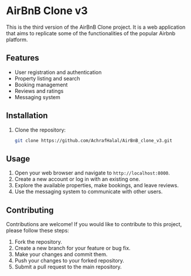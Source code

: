 # AirBnB Clone v3

This is the third version of the AirBnB Clone project. It is a web application that aims to replicate some of the functionalities of the popular Airbnb platform.

## Features

- User registration and authentication
- Property listing and search
- Booking management
- Reviews and ratings
- Messaging system

## Installation

1. Clone the repository:

    ```bash
    git clone https://github.com/AchrafHalal/AirBnB_clone_v3.git
    ```

## Usage

1. Open your web browser and navigate to `http://localhost:8000`.
2. Create a new account or log in with an existing one.
3. Explore the available properties, make bookings, and leave reviews.
4. Use the messaging system to communicate with other users.

## Contributing

Contributions are welcome! If you would like to contribute to this project, please follow these steps:

1. Fork the repository.
2. Create a new branch for your feature or bug fix.
3. Make your changes and commit them.
4. Push your changes to your forked repository.
5. Submit a pull request to the main repository.




